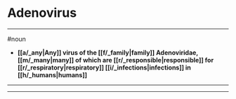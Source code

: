 # Adenovirus
---
#noun
- **[[a/_any|Any]] virus of the [[f/_family|family]] Adenoviridae, [[m/_many|many]] of which are [[r/_responsible|responsible]] for [[r/_respiratory|respiratory]] [[i/_infections|infections]] in [[h/_humans|humans]]**
---
---
